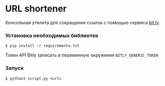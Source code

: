 # URL shortener

Консольная утилита для сокращения ссылок с помощью сервиса [bit.ly](https://bit.ly).


### Установка необходимых библиотек
```
$ pip install -r requirements.txt
```

Токен API Bitly записать в переменную окружения `BITLY_GENERIC_TOKEN`


### Запуск
```
$ python3 script.py <url>
```
